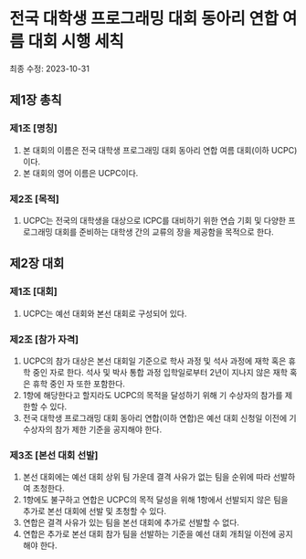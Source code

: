 # 전국 대학생 프로그래밍 대회 동아리 연합 여름 대회 시행 세칙

최종 수정: 2023-10-31

## 제1장 총칙

### 제1조 [명칭]
1. 본 대회의 이름은 전국 대학생 프로그래밍 대회 동아리 연합 여름 대회(이하 UCPC)이다.
2. 본 대회의 영어 이름은 UCPC이다.

### 제2조 [목적]
1. UCPC는 전국의 대학생을 대상으로 ICPC를 대비하기 위한 연습 기회 및 다양한 프로그래밍 대회를 준비하는 대학생 간의 교류의 장을 제공함을 목적으로 한다.

## 제2장 대회

### 제1조 [대회]
1. UCPC는 예선 대회와 본선 대회로 구성되어 있다.

### 제2조 [참가 자격]
1. UCPC의 참가 대상은 본선 대회일 기준으로 학사 과정 및 석사 과정에 재학 혹은 휴학 중인 자로 한다. 석사 및 박사 통합 과정 입학일로부터 2년이 지나지 않은 재학 혹은 휴학 중인 자 또한 포함한다.
2. 1항에 해당한다고 할지라도 UCPC의 목적을 달성하기 위해 기 수상자의 참가를 제한할 수 있다.
3. 전국 대학생 프로그래밍 대회 동아리 연합(이하 연합)은 예선 대회 신청일 이전에 기 수상자의 참가 제한 기준을 공지해야 한다.

### 제3조 [본선 대회 선발]
1. 본선 대회에는 예선 대회 상위 팀 가운데 결격 사유가 없는 팀을 순위에 따라 선발하여 초청한다.
2. 1항에도 불구하고 연합은 UCPC의 목적 달성을 위해 1항에서 선발되지 않은 팀을 추가로 본선 대회에 선발 및 초청할 수 있다.
3. 연합은 결격 사유가 있는 팀을 본선 대회에 추가로 선발할 수 없다.
4. 연합은 추가로 본선 대회 참가 팀을 선발하는 기준을 예선 대회 개최일 이전에 공지해야 한다.
